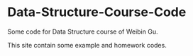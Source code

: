 # Data-Structure-Course-Code
Some code for Data Structure course of Weibin Gu.

This site contain some example and homework codes.
